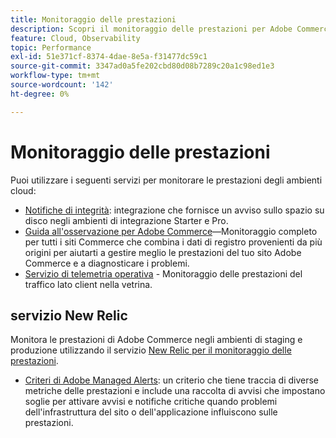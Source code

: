 ```yaml
---
title: Monitoraggio delle prestazioni
description: Scopri il monitoraggio delle prestazioni per Adobe Commerce sull’infrastruttura cloud.
feature: Cloud, Observability
topic: Performance
exl-id: 51e371cf-8374-4dae-8e5a-f31477dc59c1
source-git-commit: 3347ad0a5fe202cbd80d08b7289c20a1c98ed1e3
workflow-type: tm+mt
source-wordcount: '142'
ht-degree: 0%

---
```


# Monitoraggio delle prestazioni

Puoi utilizzare i seguenti servizi per monitorare le prestazioni degli ambienti cloud:

- [Notifiche di integrità](../integrations/health-notifications.md): integrazione che fornisce un avviso sullo spazio su disco negli ambienti di integrazione Starter e Pro.
- [Guida all&#39;osservazione per Adobe Commerce](https://experienceleague.adobe.com/it/docs/commerce-operations/tools/observation-for-adobe-commerce/intro)—Monitoraggio completo per tutti i siti Commerce che combina i dati di registro provenienti da più origini per aiutarti a gestire meglio le prestazioni del tuo sito Adobe Commerce e a diagnosticare i problemi.
- [Servizio di telemetria operativa](operational-telemetry.md) - Monitoraggio delle prestazioni del traffico lato client nella vetrina.

## servizio New Relic

Monitora le prestazioni di Adobe Commerce negli ambienti di staging e produzione utilizzando il servizio [New Relic per il monitoraggio delle prestazioni](new-relic-service.md).

- [Criteri di Adobe Managed Alerts](investigate-performance.md#monitor-performance-with-managed-alerts): un criterio che tiene traccia di diverse metriche delle prestazioni e include una raccolta di avvisi che impostano soglie per attivare avvisi e notifiche critiche quando problemi dell&#39;infrastruttura del sito o dell&#39;applicazione influiscono sulle prestazioni.
